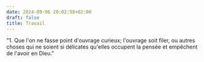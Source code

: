 ```yaml
---
date: 2024-09-06 20:02:58+02:00
draft: false
title: Travail
---
```





"1. Que l'on ne fasse point d'ouvrage curieux; l'ouvrage soit filer, ou autres choses qui ne soient si délicates qu'elles occupent la pensée et empêchent de l'avoir en Dieu."

[^1]: Oudin 1865, pp. 155-156.

